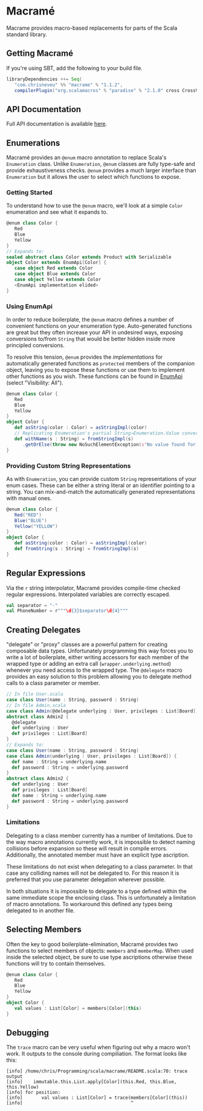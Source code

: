# Macramé
Macrame provides macro-based replacements for parts of the Scala standard library.

## Getting Macramé
If you're using SBT, add the following to your build file.
```scala
libraryDependencies ++= Seq(
   "com.chrisneveu" %% "macrame" % "1.1.2",
   compilerPlugin("org.scalamacros" % "paradise" % "2.1.0" cross CrossVersion.full))
```

## API Documentation
Full API documentation is available [here](http://chrisneveu.github.io/macrame/doc/1.0.0/#package).

## Enumerations
Macramé provides an `@enum` macro annotation to replace Scala's `Enumeration` class. Unlike `Enumeration`, `@enum` classes are fully type-safe and provide exhaustiveness checks. `@enum` provides a much larger interface than `Enumeration` but it allows the user to select which functions to expose.

### Getting Started
To understand how to use the `@enum` macro, we'll look at a simple `Color` enumeration and see what it expands to.
```scala
@enum class Color {
   Red
   Blue
   Yellow
}
// Expands to:
sealed abstract class Color extends Product with Serializable
object Color extends EnumApi[Color] {
   case object Red extends Color
   case object Blue extends Color
   case object Yellow extends Color
   <EnumApi implementation elided>
}
```

### Using EnumApi
In order to reduce boilerplate, the `@enum` macro defines a number of convenient functions on your enumeration type. Auto-generated functions are great but they often increase your API in undesired ways, exposing conversions to/from `String` that would be better hidden inside more principled conversions. 

To resolve this tension, `@enum` provides the *implementations* for automatically generated functions as `protected` members of the companion object, leaving you to expose these functions or use them to implement other functions as you wish. These functions can be found in [EnumApi](http://chrisneveu.github.io/macrame/doc/1.0.0/#macrame.EnumApi) (select "Visibility: All").
```scala
@enum class Color {
   Red
   Blue
   Yellow
}
object Color {
   def asString(color : Color) = asStringImpl(color)
   // Replicating Enumeration's partial String→Enumeration.Value conversion.
   def withName(s : String) = fromStringImpl(s)
      .getOrElse(throw new NoSuchElementException(s"No value found for '$s'"))
}
```

### Providing Custom String Representations
As with `Enumeration`, you can provide custom `String` representations of your enum cases. These can be either a string literal or an identifier pointing to a string. You can mix-and-match the automatically generated representations with manual ones.
```scala
@enum class Color {
   Red("RED")
   Blue("BLUE")
   Yellow("YELLOW")
}
object Color {
   def asString(color : Color) = asStringImpl(color)
   def fromString(s : String) = fromStringImpl(s)
}
```

## Regular Expressions
Via the `r` string interpolator, Macramé provides compile-time checked regular expressions. Interpolated variables are correctly escaped.
```scala
val separator = "-"
val PhoneNumber = r"""\d{3}$separator\d{4}"""
```

## Creating Delegates
"delegate" or "proxy" classes are a powerful pattern for creating composable data types. Unfortunately programming this way forces you to write a lot of boilerplate, either writing accessors for each member of the wrapped type or adding an extra call (`wrapper.underlying.method`) whenever you need access to the wrapped type. The `@delegate` macro provides an easy solution to this problem allowing you to delegate method calls to a class parameter or member.
```scala
// In file User.scala
case class User(name : String, password : String)
// In file Admin.scala
case class Admin(@delegate underlying : User, privileges : List[Board])
abstract class Admin2 {
  @delegate
  def underlying : User
  def privileges : List[Board]
}
// Expands to:
case class User(name : String, password : String)
case class Admin(underlying : User, privileges : List[Board]) {
  def name : String = underlying.name
  def password : String = underlying.password
}
abstract class Admin2 {
  def underlying : User
  def privileges : List[Board]
  def name : String = underlying.name
  def password : String = underlying.password
}
```

### Limitations
Delegating to a class member currently has a number of limitations. Due to the way macro annotations currently work, it is impossible to detect naming collisions before expansion so these will result in compile errors. Additionally, the annotated member must have an explicit type ascription.

These limitations do not exist when delegating to a class parameter. In that case any colliding names will not be delegated to. For this reason it is preferred that you use parameter delegation wherever possible.

In both situations it is impossible to delegate to a type defined within the same immediate scope the enclosing class. This is unfortunately a limitation of macro annotations. To workaround this defined any types being delegated to in another file.

## Selecting Members
Often the key to good boilerplate-elimination, Macramé provides two functions to select members of objects: `members` and `memberMap`. When used inside the selected object, be sure to use type ascriptions otherwise these functions will try to contain themselves.
```scala
@enum class Color {
   Red
   Blue
   Yellow
}
object Color {
   val values : List[Color] = members[Color](this)
}
```
## Debugging
The `trace` macro can be very useful when figuring out why a macro won't work. It outputs to the console during compiliation. The format looks like this:
```console
[info] /home/chris/Programming/scala/macrame/README.scala:70: trace output
[info]    immutable.this.List.apply[Color](this.Red, this.Blue, this.Yellow)
[info] for position:
[info]       val values : List[Color] = trace(members[Color](this))
[info]                                        ^
```
